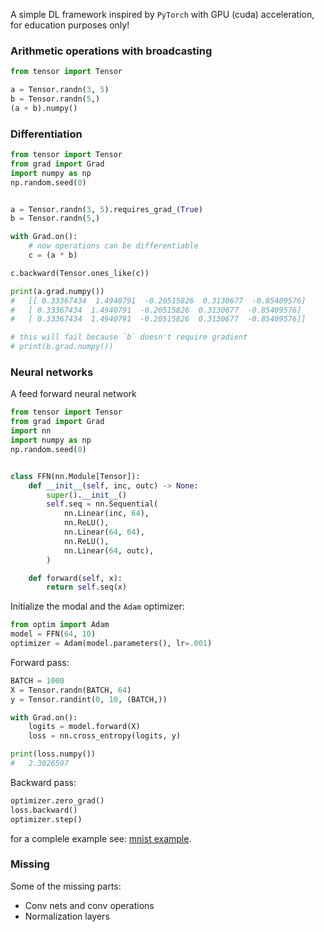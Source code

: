 
A simple DL framework inspired by `PyTorch` with GPU (cuda) acceleration, for education purposes only!


### Arithmetic operations with broadcasting

```python
from tensor import Tensor

a = Tensor.randn(3, 5)
b = Tensor.randn(5,)
(a + b).numpy()
```

### Differentiation

```python
from tensor import Tensor
from grad import Grad
import numpy as np
np.random.seed(0)


a = Tensor.randn(3, 5).requires_grad_(True)
b = Tensor.randn(5,)

with Grad.on():
    # now operations can be differentiable
    c = (a * b)

c.backward(Tensor.ones_like(c))

print(a.grad.numpy())
#   [[ 0.33367434  1.4940791  -0.20515826  0.3130677  -0.85409576]
#   [ 0.33367434  1.4940791  -0.20515826  0.3130677  -0.85409576]
#   [ 0.33367434  1.4940791  -0.20515826  0.3130677  -0.85409576]]

# this will fail because `b` doesn't require gradient
# print(b.grad.numpy())
```

### Neural networks

A feed forward neural network

```python
from tensor import Tensor
from grad import Grad
import nn
import numpy as np
np.random.seed(0)


class FFN(nn.Module[Tensor]):
    def __init__(self, inc, outc) -> None:
        super().__init__()
        self.seq = nn.Sequential(
            nn.Linear(inc, 64),
            nn.ReLU(),
            nn.Linear(64, 64),
            nn.ReLU(),
            nn.Linear(64, outc),
        )

    def forward(self, x):
        return self.seq(x)
```

Initialize the modal and the `Adam` optimizer:

```python
from optim import Adam
model = FFN(64, 10)
optimizer = Adam(model.parameters(), lr=.001)
```

Forward pass:

```python
BATCH = 1000
X = Tensor.randn(BATCH, 64)
y = Tensor.randint(0, 10, (BATCH,))

with Grad.on():
    logits = model.forward(X)
    loss = nn.cross_entropy(logits, y)

print(loss.numpy())
#   2.3026597
```

Backward pass:

```python
optimizer.zero_grad()
loss.backward()
optimizer.step()
```

for a complele example see: [mnist example](/mnist.ipynb).


### Missing

Some of the missing parts:

* Conv nets and conv operations
* Normalization layers
